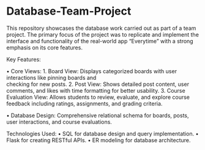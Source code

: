 # Database-Team-Project
This repository showcases the database work carried out as part of a team project. The primary focus of the project was to replicate and implement the interface and functionality of the real-world app “Everytime” with a strong emphasis on its core features.

Key Features:

•	Core Views:
	1.	Board View: Displays categorized boards with user interactions like pinning boards and     
checking for new posts.
	2.	Post View: Shows detailed post content, user comments, and likes with time formatting for better usability.
	3.	Course Evaluation View: Allows students to review, evaluate, and explore course feedback including ratings, assignments, and grading criteria.

•	Database Design: Comprehensive relational schema for boards, posts, user interactions, and course evaluations.

Technologies Used:
	•	SQL for database design and query implementation.
	•	Flask for creating RESTful APIs.
	•	ER modeling for database architecture.
